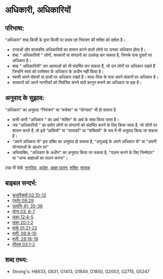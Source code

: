 # अधिकारी, अधिकारियों  #

## परिभाषा: ##

“अधिकार” शब्द किसी के द्वारा किसी पर प्रभाव एवं नियंत्रण की शक्ति को दर्शता है।

* राजाओं और शासकीय अधिकारियों का शासन करने वालों लोगो पर उनका अधिकार होता है।
* शब्द " अधिकारियों " लोगों, सरकारों या संगठनों का उल्लेख कर सकता है, जिनके पास दूसरों पर अधिकार है। 
* शब्द " अधिकारियों" उन आत्माओं को भी संदर्भित कर सकता हैं, जो उन लोगों पर अधिकार रखते हैं जिन्होंने स्वयं को परमेश्वर के अधिकार के अधीन नहीं किया है।
* स्वामी अपने सेवकों या दासों पर अधिकार रखते हैं।  माता-पिता के पास अपने  संतानों पर अधिकार है।
* सरकारों को अपने नागरिकों को नियंत्रित करने वाले कानून बनाने का अधिकार या हक़ है।

## अनुवाद के सुझाव: ##

“अधिकार” का अनुवाद “नियंत्रण” या “वर्चस्व” या “योग्यता” भी हो सकता है 
* कभी-कभी "अधिकार " का अर्थ "शक्ति" के अर्थ के साथ किया जाता है।
* जब "अधिकारियों " का प्रयोग लोगों या संगठनों को संदर्भित करने के लिए किया जाता है, जो लोगों पर शासन करते हैं, तो इसे "हाकिमों" या "शासकों" या "शक्तियों" के रूप में भी अनुवाद किया जा सकता है।
* “अपने अधिकार से” इस उक्ति का अनुवाद हो सकता है, “अगुआई के अपने अधिकार से” या “अपनी योग्यताओं के आधार पर”
* अभिव्यक्ति, "अधिकार के अधीन" का अनुवाद किया जा सकता है, "पालन करने के लिए जिम्मेदार" या "अन्य आज्ञाओं का पालन करना"।

(यह भी देखें: [नागरिक](../other/citizen.md), [आदेश](../kt/command.md), [आज्ञा पालन](../other/obey.md), [शक्ति](../kt/power.md), [शासक](../other/ruler.md)

## बाइबल सन्दर्भ: ##

* [कुलुस्सियों 02:10-12](rc://en/tn/help/col/02/10)
* [एस्तेर 09:29](rc://en/tn/help/est/09/29)
* [उत्पत्ति 41: 35-36](rc://en/tn/help/gen/41/35)
* [योना 03: 6-7](rc://en/tn/help/jon/03/06)
* [लूका 12:4-5](rc://en/tn/help/luk/12/04)
* [लूका 20:1-2](rc://en/tn/help/luk/20/01)
* [मार्क 01:21-22](rc://en/tn/help/mrk/01/21)
* [मत्ती. 08:8-10](rc://en/tn/help/mat/08/08)
* [मत्ती. 28:18-19](rc://en/tn/help/mat/28/18)
* [तीतुस 03:1-2](rc://en/tn/help/tit/03/01)


## शब्द तथ्य: ##

* Strong's: H8633, G831, G1413, G1849, G1850, G2003, G2715, G5247
